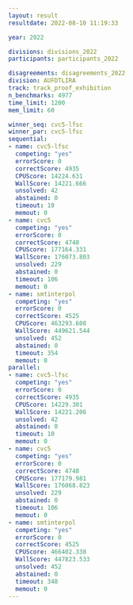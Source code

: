 ```yaml
---
layout: result
resultdate: 2022-08-10 11:19:33

year: 2022

divisions: divisions_2022
participants: participants_2022

disagreements: disagreements_2022
division: AUFDTLIRA
track: track_proof_exhibition
n_benchmarks: 4977
time_limit: 1200
mem_limit: 60

winner_seq: cvc5-lfsc
winner_par: cvc5-lfsc
sequential:
- name: cvc5-lfsc
  competing: "yes"
  errorScore: 0
  correctScore: 4935
  CPUScore: 14224.631
  WallScore: 14221.666
  unsolved: 42
  abstained: 0
  timeout: 10
  memout: 0
- name: cvc5
  competing: "yes"
  errorScore: 0
  correctScore: 4748
  CPUScore: 177164.331
  WallScore: 176073.803
  unsolved: 229
  abstained: 0
  timeout: 106
  memout: 0
- name: smtinterpol
  competing: "yes"
  errorScore: 0
  correctScore: 4525
  CPUScore: 463293.608
  WallScore: 449621.544
  unsolved: 452
  abstained: 0
  timeout: 354
  memout: 0
parallel:
- name: cvc5-lfsc
  competing: "yes"
  errorScore: 0
  correctScore: 4935
  CPUScore: 14229.301
  WallScore: 14221.206
  unsolved: 42
  abstained: 0
  timeout: 10
  memout: 0
- name: cvc5
  competing: "yes"
  errorScore: 0
  correctScore: 4748
  CPUScore: 177179.981
  WallScore: 176068.823
  unsolved: 229
  abstained: 0
  timeout: 106
  memout: 0
- name: smtinterpol
  competing: "yes"
  errorScore: 0
  correctScore: 4525
  CPUScore: 466402.338
  WallScore: 447823.533
  unsolved: 452
  abstained: 0
  timeout: 348
  memout: 0
---
```

